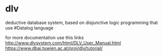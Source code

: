 # dlv
deductive database system, based on disjunctive logic programming that use #Datalog language

for more documentation use this links
http://www.dlvsystem.com/html/DLV_User_Manual.html
https://www.dbai.tuwien.ac.at/proj/dlv/tutorial/
